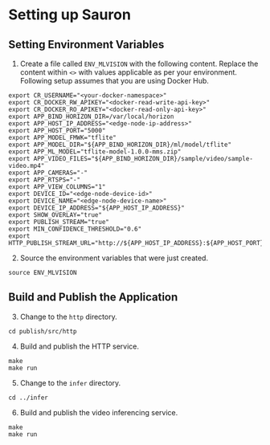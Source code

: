 # Setting up Sauron

## Setting Environment Variables

1. Create a file called `ENV_MLVISION` with the following content. Replace the content within `<>` with values applicable as per your environment. Following setup assumes that you are using Docker Hub.

```
export CR_USERNAME="<your-docker-namespace>"
export CR_DOCKER_RW_APIKEY="<docker-read-write-api-key>"
export CR_DOCKER_RO_APIKEY="<docker-read-only-api-key>"
export APP_BIND_HORIZON_DIR=/var/local/horizon
export APP_HOST_IP_ADDRESS="<edge-node-ip-address>"
export APP_HOST_PORT="5000"
export APP_MODEL_FMWK="tflite"
export APP_MODEL_DIR="${APP_BIND_HORIZON_DIR}/ml/model/tflite"
export APP_ML_MODEL="tflite-model-1.0.0-mms.zip"
export APP_VIDEO_FILES="${APP_BIND_HORIZON_DIR}/sample/video/sample-video.mp4"
export APP_CAMERAS="-"
export APP_RTSPS="-"
export APP_VIEW_COLUMNS="1"
export DEVICE_ID="<edge-node-device-id>"
export DEVICE_NAME="<edge-node-device-name>"
export DEVICE_IP_ADDRESS="${APP_HOST_IP_ADDRESS}"
export SHOW_OVERLAY="true"
export PUBLISH_STREAM="true"
export MIN_CONFIDENCE_THRESHOLD="0.6"
export HTTP_PUBLISH_STREAM_URL="http://${APP_HOST_IP_ADDRESS}:${APP_HOST_PORT}/publish/stream"
```

2. Source the environment variables that were just created.
```
source ENV_MLVISION
```
## Build and Publish the Application

3. Change to the `http` directory.
```
cd publish/src/http
```

4. Build and publish the HTTP service.

```
make
make run
```

5. Change to the `infer` directory.
```
cd ../infer
```

6. Build and publish the video inferencing service.

```
make
make run
```